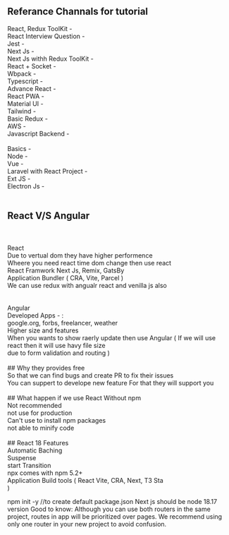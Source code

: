 ## Referance Channals for tutorial

<a hreff="https://www.youtube.com/watch?v=vz1RlUyrc3w&list=PLu71SKxNbfoDqgPchmvIsL4hTnJIrtige">React, Redux ToolKit - </a><br/>
<a hreff="https://www.youtube.com/watch?v=IT8OH9wE8M8&list=PL8p2I9GklV46zcfphaPD9xA0NhU2AKeCR">React Interview Question - </a><br/>
<a hreff="https://www.youtube.com/watch?v=xntMzZ5S1N0&list=PL8p2I9GklV47ZpFC9sNHTXwJRgwwzdkNG">Jest - </a><br/>
<a hreff="https://www.youtube.com/watch?v=YIqLzP0sVdc&list=PL8p2I9GklV44sj_Ikp8jQSvwD-m9htnHT">Next Js - </a><br/>
<a hreff="https://www.youtube.com/watch?v=5b3EeDJ_lus&list=PL8p2I9GklV47f0ZedfW67mM7PP74txHdw">Next Js withh Redux ToolKit - </a><br/>
<a hreff="https://www.youtube.com/watch?v=gryv5fboZHM&list=PL8p2I9GklV44QbwHVf9TMncJ7u6ZUlc9m&pp=iAQB">React + Socket - </a><br/>
<a hreff="https://www.youtube.com/watch?v=m_0o_YYmvVo&list=PL8p2I9GklV44T0YqVWyaPDcMdMpc5F6fp&pp=iAQB">Wbpack - </a><br/>
<a hreff="https://www.youtube.com/watch?v=B2mpyyubMCw&list=PL8p2I9GklV44LQUAXoJSN6W9uQG6erSA6">Typescript - </a><br/>
<a hreff="https://www.youtube.com/watch?v=kzwhFiw_My4&list=PL8p2I9GklV4760TbxmyQnJkMHHJ4HeT-q">Advance React - </a><br/>
<a hreff="https://www.youtube.com/watch?v=bRoRikxgIew&list=PL8p2I9GklV46NFHdQMFBjXvxwVqtJpa2N&pp=iAQB">React PWA - </a><br/>
<a hreff="https://www.youtube.com/watch?v=GE9bRdg4NTQ&list=PL8p2I9GklV4722H3_nosmpdjNXIPuBUXm">Material UI - </a><br/>
<a hreff="https://www.youtube.com/watch?v=_9mTJ84uL1Q&t=51s">Tailwind - </a><br/>
<a hreff="https://www.youtube.com/watch?v=Gqbfuuxv5ow&list=PL8p2I9GklV47jjUSMRXdLJQZCaImCPJjx">Basic Redux - </a><br/>
<a hreff="https://www.youtube.com/watch?v=TLf5OASKf18&list=PLu71SKxNbfoAlLSbCCttE4p5xxkDVCOk_">AWS - </a><br/>
<a hreff="https://www.youtube.com/watch?v=_9mTJ84uL1Q&t=51s">Javascript Backend - </a><br/>
<br/>
<a hreff="https://www.youtube.com/watch?v=Imq-P8EvPVg&list=PL8p2I9GklV47_aGbZ6vT2FgnIXgJnWxfH">Basics - </a><br/>
<a hreff="https://www.youtube.com/watch?v=zaLfOjNEOaQ&list=PL8p2I9GklV456iofeMKReMTvWLr7Ki9At">Node - </a><br/>
<a hreff="https://www.youtube.com/watch?v=h18hbBNxXac&list=PL8p2I9GklV45e7L_qC_mntM7FhSIV8pqa">Vue - </a>	<br/>
<a hreff="https://www.youtube.com/watch?v=z0UqqoedPkQ&list=PL8p2I9GklV441mpKgiou6lQ7cDFmqYA3B&pp=iAQB">Laravel with React Project - </a><br/>
<a hreff="https://www.youtube.com/watch?v=6W8m57d43eA&list=PL8p2I9GklV47EtM9MtAncMf4XLDJjaLkz&pp=iAQB">Ext JS - </a><br/>
<a hreff="https://www.youtube.com/watch?v=OLiY4AkY3Yk&list=PL8p2I9GklV47wOP4u1pe0Ca6xFUkU5ZxN"></a>Electron Js - <br/>
<br/>
## React V/S Angular<br/>
<br/>
<br/>
React<br/>
Due to vertual dom they have higher performence<br/>
Wheere you need react time dom change then use react<br/>
React Framwork Next Js, Remix, GatsBy<br/>
Application Bundler ( CRA, Vite, Parcel )<br/>
We can use redux with angualr react and venilla js also<br/>
<br/>
<br/>
Angular<br/>
Developed Apps - : <br/>
google.org, forbs, freelancer, weather<br/>
Higher size and features<br/>
When you wants to show raerly update then use Angular ( If we will use react then it will use havy file size<br/> due to form validation and routing )
<br/>
<br/>
## Why they provides free<br/>
So that we can find bugs and create PR to fix their issues <br/>
You can suppert to develope new feature For that they will support  you<br/>
<br/>
## What happen if we use React Without npm<br/>
Not recommended<br/>
not use for production<br/>
Can't use to install npm packages<br/>
not able to minify code<br/>
<br/>
## React 18 Features<br/>
Automatic Baching<br/>
Suspense<br/>
start Transition<br/>
npx comes with npm 5.2+ <br/>
Application Build tools ( React Vite, CRA, Next, T3 Sta<br/> )

npm init -y  //to create default package.json
Next js should be node 18.17 version
Good to know: Although you can use both routers in the same project, routes in app will be prioritized over pages. We recommend using only one router in your new project to avoid confusion.